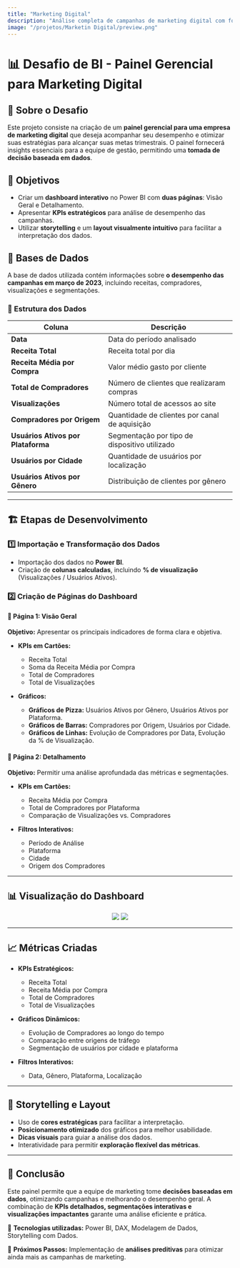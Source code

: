```yaml
---
title: "Marketing Digital"
description: "Análise completa de campanhas de marketing digital com foco em métricas de performance e ROI."
image: "/projetos/Marketin Digital/preview.png"
---
```


# 📊 **Desafio de BI - Painel Gerencial para Marketing Digital**  

## 📌 **Sobre o Desafio**  
Este projeto consiste na criação de um **painel gerencial para uma empresa de marketing digital** que deseja acompanhar seu desempenho e otimizar suas estratégias para alcançar suas metas trimestrais. O painel fornecerá insights essenciais para a equipe de gestão, permitindo uma **tomada de decisão baseada em dados**.  

## 🎯 **Objetivos**  
- Criar um **dashboard interativo** no Power BI com **duas páginas**: Visão Geral e Detalhamento.  
- Apresentar **KPIs estratégicos** para análise de desempenho das campanhas.  
- Utilizar **storytelling** e um **layout visualmente intuitivo** para facilitar a interpretação dos dados.  

## 📂 **Bases de Dados**  
A base de dados utilizada contém informações sobre **o desempenho das campanhas em março de 2023**, incluindo receitas, compradores, visualizações e segmentações.  

### **📌 Estrutura dos Dados**  
| **Coluna** | **Descrição** |
|------------|--------------|
| **Data** | Data do período analisado |
| **Receita Total** | Receita total por dia |
| **Receita Média por Compra** | Valor médio gasto por cliente |
| **Total de Compradores** | Número de clientes que realizaram compras |
| **Visualizações** | Número total de acessos ao site |
| **Compradores por Origem** | Quantidade de clientes por canal de aquisição |
| **Usuários Ativos por Plataforma** | Segmentação por tipo de dispositivo utilizado |
| **Usuários por Cidade** | Quantidade de usuários por localização |
| **Usuários Ativos por Gênero** | Distribuição de clientes por gênero |

---

## 🏗️ **Etapas de Desenvolvimento**  

### **1️⃣ Importação e Transformação dos Dados**  
- Importação dos dados no **Power BI**.  
- Criação de **colunas calculadas**, incluindo **% de visualização** (Visualizações / Usuários Ativos).  

### **2️⃣ Criação de Páginas do Dashboard**  

#### 📌 **Página 1: Visão Geral**  
**Objetivo:** Apresentar os principais indicadores de forma clara e objetiva.  

- **KPIs em Cartões:**  
  - Receita Total  
  - Soma da Receita Média por Compra  
  - Total de Compradores  
  - Total de Visualizações  

- **Gráficos:**  
  - **Gráficos de Pizza:** Usuários Ativos por Gênero, Usuários Ativos por Plataforma.  
  - **Gráficos de Barras:** Compradores por Origem, Usuários por Cidade.  
  - **Gráficos de Linhas:** Evolução de Compradores por Data, Evolução da % de Visualização.  

#### 📌 **Página 2: Detalhamento**  
**Objetivo:** Permitir uma análise aprofundada das métricas e segmentações.  

- **KPIs em Cartões:**  
  - Receita Média por Compra  
  - Total de Compradores por Plataforma  
  - Comparação de Visualizações vs. Compradores  

- **Filtros Interativos:**  
  - Período de Análise  
  - Plataforma  
  - Cidade  
  - Origem dos Compradores  

---

## 📊 **Visualização do Dashboard**  
<p align="center">
  <img src="/projetos/Marketin Digital/imagens/visao-geral.png">
  <img src="/projetos/Marketin Digital/imagens/detalhamento.png">
</p> 

---

## 📈 **Métricas Criadas**  

- **KPIs Estratégicos:**  
  - Receita Total  
  - Receita Média por Compra  
  - Total de Compradores  
  - Total de Visualizações  

- **Gráficos Dinâmicos:**  
  - Evolução de Compradores ao longo do tempo  
  - Comparação entre origens de tráfego  
  - Segmentação de usuários por cidade e plataforma  

- **Filtros Interativos:**  
  - Data, Gênero, Plataforma, Localização  

---

## 🎨 **Storytelling e Layout**  
- Uso de **cores estratégicas** para facilitar a interpretação.  
- **Posicionamento otimizado** dos gráficos para melhor usabilidade.  
- **Dicas visuais** para guiar a análise dos dados.  
- Interatividade para permitir **exploração flexível das métricas**.  

---

## 🚀 **Conclusão**  
Este painel permite que a equipe de marketing tome **decisões baseadas em dados**, otimizando campanhas e melhorando o desempenho geral. A combinação de **KPIs detalhados, segmentações interativas e visualizações impactantes** garante uma análise eficiente e prática.  

🔗 **Tecnologias utilizadas:** Power BI, DAX, Modelagem de Dados, Storytelling com Dados.  

📢 **Próximos Passos:** Implementação de **análises preditivas** para otimizar ainda mais as campanhas de marketing.  